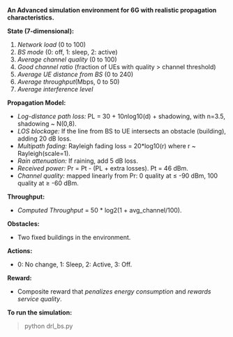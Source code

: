 **An Advanced simulation environment for 6G with realistic propagation characteristics.**

**State (7-dimensional):**
  1. _Network load_ (0 to 100)
  2. _BS mode_ (0: off, 1: sleep, 2: active)
  3. _Average channel quality_ (0 to 100)
  4. _Good channel ratio_ (fraction of UEs with quality > channel threshold)
  5. _Average UE distance from BS_ (0 to 240)
  6. _Average throughput_(Mbps, 0 to 50)
  7. _Average interference level_

**Propagation Model:**
  - _Log-distance path loss:_ PL = 30 + 10*n*log10(d) + shadowing, with n=3.5, shadowing ~ N(0,8).
  - _LOS blockage:_ If the line from BS to UE intersects an obstacle (building), adding 20 dB loss.
  - _Multipath fading:_ Rayleigh fading loss = 20*log10(r) where r ~ Rayleigh(scale=1).
  - _Rain attenuation:_ If raining, add 5 dB loss.
  - _Received power:_ Pr = Pt - (PL + extra losses). Pt = 46 dBm.
  - _Channel quality:_ mapped linearly from Pr: 0 quality at ≤ -90 dBm, 100 quality at ≥ -60 dBm.

**Throughput:**
  - _Computed Throughput_ = 50 * log2(1 + avg_channel/100). 

**Obstacles:**
  - Two fixed buildings in the environment.

**Actions:**
  - 0: No change, 1: Sleep, 2: Active, 3: Off.

**Reward:**
  - Composite reward that _penalizes energy consumption_ and _rewards service quality_.

**To run the simulation:**
> python drl_bs.py
